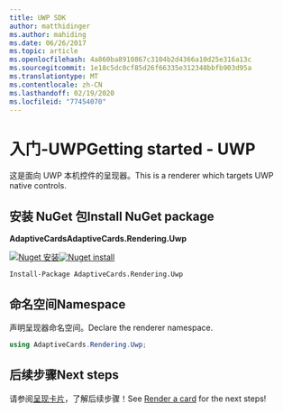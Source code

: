 ```yaml
---
title: UWP SDK
author: matthidinger
ms.author: mahiding
ms.date: 06/26/2017
ms.topic: article
ms.openlocfilehash: 4a860ba8910867c3104b2d4366a10d25e316a13c
ms.sourcegitcommit: 1e18c5dc0cf85d26f66335e312348bbfb903d95a
ms.translationtype: MT
ms.contentlocale: zh-CN
ms.lasthandoff: 02/19/2020
ms.locfileid: "77454070"
---
```

# <a name="getting-started---uwp"></a><span data-ttu-id="1f4c7-102">入门-UWP</span><span class="sxs-lookup"><span data-stu-id="1f4c7-102">Getting started - UWP</span></span>

<span data-ttu-id="1f4c7-103">这是面向 UWP 本机控件的呈现器。</span><span class="sxs-lookup"><span data-stu-id="1f4c7-103">This is a renderer which targets UWP native controls.</span></span>

## <a name="install-nuget-package"></a><span data-ttu-id="1f4c7-104">安装 NuGet 包</span><span class="sxs-lookup"><span data-stu-id="1f4c7-104">Install NuGet package</span></span>

<span data-ttu-id="1f4c7-105">**AdaptiveCards**</span><span class="sxs-lookup"><span data-stu-id="1f4c7-105">**AdaptiveCards.Rendering.Uwp**</span></span>

<span data-ttu-id="1f4c7-106">[![Nuget 安装](https://img.shields.io/nuget/vpre/AdaptiveCards.Rendering.Uwp.svg)](https://www.nuget.org/packages/AdaptiveCards.Rendering.Uwp)</span><span class="sxs-lookup"><span data-stu-id="1f4c7-106">[![Nuget install](https://img.shields.io/nuget/vpre/AdaptiveCards.Rendering.Uwp.svg)](https://www.nuget.org/packages/AdaptiveCards.Rendering.Uwp)</span></span>

```console
Install-Package AdaptiveCards.Rendering.Uwp
```

## <a name="namespace"></a><span data-ttu-id="1f4c7-107">命名空间</span><span class="sxs-lookup"><span data-stu-id="1f4c7-107">Namespace</span></span>

<span data-ttu-id="1f4c7-108">声明呈现器命名空间。</span><span class="sxs-lookup"><span data-stu-id="1f4c7-108">Declare the renderer namespace.</span></span>

```csharp
using AdaptiveCards.Rendering.Uwp;
```

## <a name="next-steps"></a><span data-ttu-id="1f4c7-109">后续步骤</span><span class="sxs-lookup"><span data-stu-id="1f4c7-109">Next steps</span></span>

<span data-ttu-id="1f4c7-110">请参阅[呈现卡片](render-a-card.md)，了解后续步骤！</span><span class="sxs-lookup"><span data-stu-id="1f4c7-110">See [Render a card](render-a-card.md) for the next steps!</span></span>